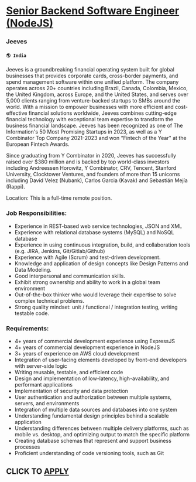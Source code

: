 # [Senior Backend Software Engineer (NodeJS)](https://www.remotewlb.com/apply/senior-backend-software-engineer-nodejs-36909)  
### Jeeves  
#### `🌎 India`  

Jeeves is a groundbreaking financial operating system built for global businesses that provides corporate cards, cross-border payments, and spend management software within one unified platform. The company operates across 20+ countries including Brazil, Canada, Colombia, Mexico, the United Kingdom, across Europe, and the United States, and serves over 5,000 clients ranging from venture-backed startups to SMBs around the world. With a mission to empower businesses with more efficient and cost-effective financial solutions worldwide, Jeeves combines cutting-edge financial technology with exceptional team expertise to transform the business financial landscape. Jeeves has been recognized as one of The Information's 50 Most Promising Startups in 2023, as well as a Y Combinator Top Company 2021-2023 and won “Fintech of the Year" at the European Fintech Awards.

Since graduating from Y Combinator in 2020, Jeeves has successfully raised over $380 million and is backed by top world-class investors including Andreessen Horowitz, Y Combinator, CRV, Tencent, Stanford University, Clocktower Ventures, and founders of more than 15 unicorns including David Velez (Nubank), Carlos Garcia (Kavak) and Sebastián Mejía (Rappi).

Location: This is a full-time remote position.

### Job Responsibilities:

  * Experience in REST-based web service technologies, JSON and XML
  * Experience with relational database systems (MySQL) and NoSQL database
  * Experience in using continuous integration, build, and collaboration tools (e.g. JIRA, Jenkins, Git/Gitlab/Github)
  * Experience with Agile (Scrum) and test-driven development.
  * Knowledge and application of design concepts like Design Patterns and Data Modeling.
  * Good interpersonal and communication skills.
  * Exhibit strong ownership and ability to work in a global team environment
  * Out-of-the-box thinker who would leverage their expertise to solve complex technical problems.
  * Strong quality mindset: unit / functional / integration testing, writing testable code.

### Requirements:

  * 4+ years of commercial development experience using ExpressJS
  * 4+ years of commercial development experience in NodeJS 
  * 3+ years of experience on AWS cloud development 
  * Integration of user-facing elements developed by front-end developers with server-side logic
  * Writing reusable, testable, and efficient code
  * Design and implementation of low-latency, high-availability, and performant applications
  * Implementation of security and data protection
  * User authentication and authorization between multiple systems, servers, and environments
  * Integration of multiple data sources and databases into one system
  * Understanding fundamental design principles behind a scalable application
  * Understanding differences between multiple delivery platforms, such as mobile vs. desktop, and optimizing output to match the specific platform
  * Creating database schemas that represent and support business processes
  * Proficient understanding of code versioning tools, such as Git

  
## CLICK TO [APPLY](https://www.remotewlb.com/apply/senior-backend-software-engineer-nodejs-36909)


